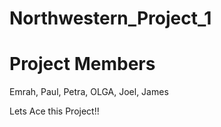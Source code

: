 # Northwestern_Project_1 
# Project Members
Emrah, Paul, Petra, OLGA, Joel, James 

Lets Ace this Project!! 
